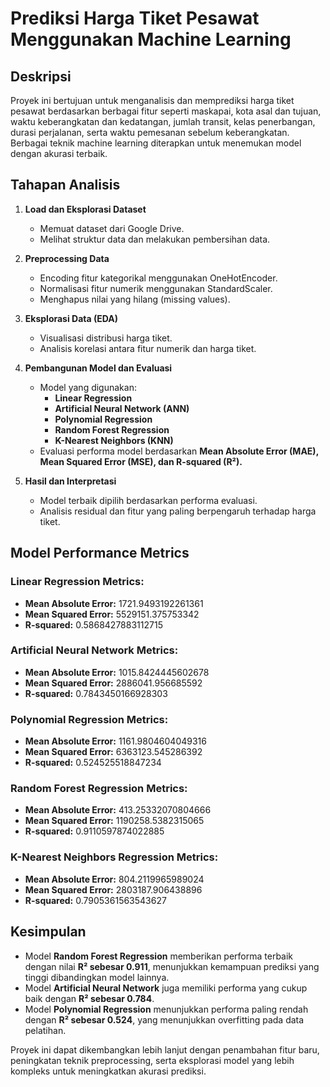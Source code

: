 # Prediksi Harga Tiket Pesawat Menggunakan Machine Learning

## Deskripsi
Proyek ini bertujuan untuk menganalisis dan memprediksi harga tiket pesawat berdasarkan berbagai fitur seperti maskapai, kota asal dan tujuan, waktu keberangkatan dan kedatangan, jumlah transit, kelas penerbangan, durasi perjalanan, serta waktu pemesanan sebelum keberangkatan. Berbagai teknik machine learning diterapkan untuk menemukan model dengan akurasi terbaik.

## Tahapan Analisis
1. **Load dan Eksplorasi Dataset**
   - Memuat dataset dari Google Drive.
   - Melihat struktur data dan melakukan pembersihan data.

2. **Preprocessing Data**
   - Encoding fitur kategorikal menggunakan OneHotEncoder.
   - Normalisasi fitur numerik menggunakan StandardScaler.
   - Menghapus nilai yang hilang (missing values).

3. **Eksplorasi Data (EDA)**
   - Visualisasi distribusi harga tiket.
   - Analisis korelasi antara fitur numerik dan harga tiket.

4. **Pembangunan Model dan Evaluasi**
   - Model yang digunakan:
     - **Linear Regression**
     - **Artificial Neural Network (ANN)**
     - **Polynomial Regression**
     - **Random Forest Regression**
     - **K-Nearest Neighbors (KNN)**
   - Evaluasi performa model berdasarkan **Mean Absolute Error (MAE), Mean Squared Error (MSE), dan R-squared (R²).**

5. **Hasil dan Interpretasi**
   - Model terbaik dipilih berdasarkan performa evaluasi.
   - Analisis residual dan fitur yang paling berpengaruh terhadap harga tiket.

## Model Performance Metrics

### Linear Regression Metrics:
- **Mean Absolute Error:** 1721.9493192261361
- **Mean Squared Error:** 5529151.375753342
- **R-squared:** 0.5868427883112715

### Artificial Neural Network Metrics:
- **Mean Absolute Error:** 1015.8424445602678
- **Mean Squared Error:** 2886041.956685592
- **R-squared:** 0.7843450166928303

### Polynomial Regression Metrics:
- **Mean Absolute Error:** 1161.9804604049316
- **Mean Squared Error:** 6363123.545286392
- **R-squared:** 0.524525518847234

### Random Forest Regression Metrics:
- **Mean Absolute Error:** 413.25332070804666
- **Mean Squared Error:** 1190258.5382315065
- **R-squared:** 0.9110597874022885

### K-Nearest Neighbors Regression Metrics:
- **Mean Absolute Error:** 804.2119965989024
- **Mean Squared Error:** 2803187.906438896
- **R-squared:** 0.7905361563543627

## Kesimpulan
- Model **Random Forest Regression** memberikan performa terbaik dengan nilai **R² sebesar 0.911**, menunjukkan kemampuan prediksi yang tinggi dibandingkan model lainnya.
- Model **Artificial Neural Network** juga memiliki performa yang cukup baik dengan **R² sebesar 0.784**.
- Model **Polynomial Regression** menunjukkan performa paling rendah dengan **R² sebesar 0.524**, yang menunjukkan overfitting pada data pelatihan.

Proyek ini dapat dikembangkan lebih lanjut dengan penambahan fitur baru, peningkatan teknik preprocessing, serta eksplorasi model yang lebih kompleks untuk meningkatkan akurasi prediksi.

